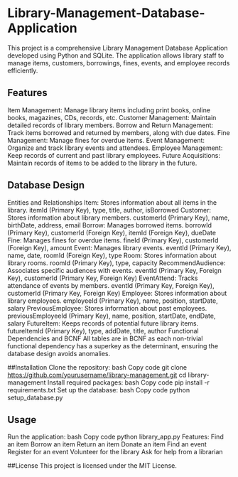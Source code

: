 # Library-Management-Database-Application
This project is a comprehensive Library Management Database Application developed using Python and SQLite. The application allows library staff to manage items, customers, borrowings, fines, events, and employee records efficiently.
## Features
Item Management: Manage library items including print books, online books, magazines, CDs, records, etc.
Customer Management: Maintain detailed records of library members.
Borrow and Return Management: Track items borrowed and returned by members, along with due dates.
Fine Management: Manage fines for overdue items.
Event Management: Organize and track library events and attendees.
Employee Management: Keep records of current and past library employees.
Future Acquisitions: Maintain records of items to be added to the library in the future.
## Database Design
Entities and Relationships
Item: Stores information about all items in the library.
itemId (Primary Key), type, title, author, isBorrowed
Customer: Stores information about library members.
customerId (Primary Key), name, birthDate, address, email
Borrow: Manages borrowed items.
borrowId (Primary Key), customerId (Foreign Key), itemId (Foreign Key), dueDate
Fine: Manages fines for overdue items.
fineId (Primary Key), customerId (Foreign Key), amount
Event: Manages library events.
eventId (Primary Key), name, date, roomId (Foreign Key), type
Room: Stores information about library rooms.
roomId (Primary Key), type, capacity
RecommendAudience: Associates specific audiences with events.
eventId (Primary Key, Foreign Key), customerId (Primary Key, Foreign Key)
EventAttend: Tracks attendance of events by members.
eventId (Primary Key, Foreign Key), customerId (Primary Key, Foreign Key)
Employee: Stores information about library employees.
employeeId (Primary Key), name, position, startDate, salary
PreviousEmployee: Stores information about past employees.
previousEmployeeId (Primary Key), name, position, startDate, endDate, salary
FutureItem: Keeps records of potential future library items.
futureItemId (Primary Key), type, addDate, title, author
Functional Dependencies and BCNF
All tables are in BCNF as each non-trivial functional dependency has a superkey as the determinant, ensuring the database design avoids anomalies.

##Installation
Clone the repository:
bash
Copy code
git clone https://github.com/yourusername/library-management.git
cd library-management
Install required packages:
bash
Copy code
pip install -r requirements.txt
Set up the database:
bash
Copy code
python setup_database.py
## Usage
Run the application:
bash
Copy code
python library_app.py
Features:
Find an item
Borrow an item
Return an item
Donate an item
Find an event
Register for an event
Volunteer for the library
Ask for help from a librarian

##License
This project is licensed under the MIT License.
